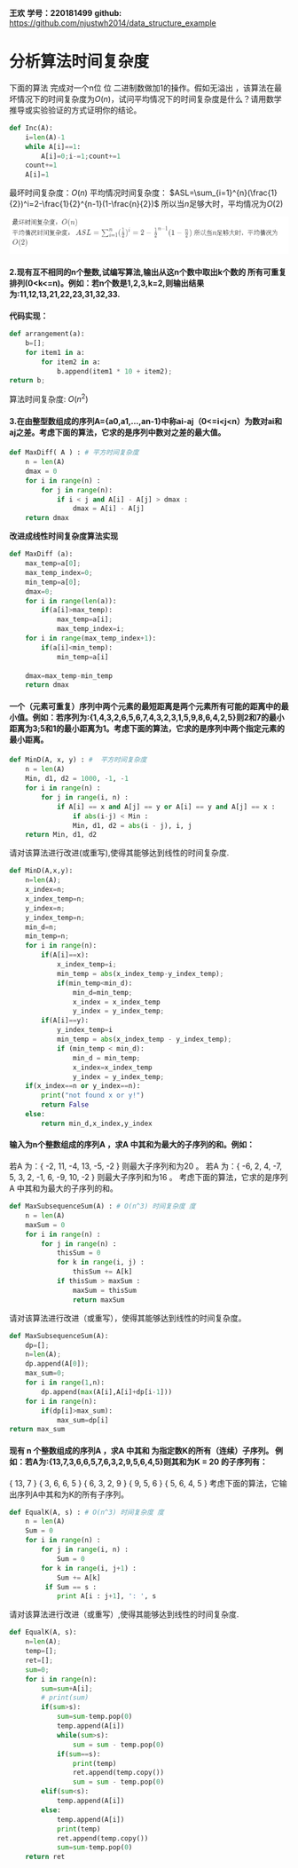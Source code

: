 **王欢** **学号：220181499**
**github:** https://github.com/njustwh2014/data_structure_example

# 分析算法时间复杂度
下面的算法 完成对一个n位 位 二进制数做加1的操作。假如无溢出 ，该算法在最坏情况下的时间复杂度为$O(n)$，试问平均情况下的时间复杂度是什么？请用数学推导或实验验证的方式证明你的结论。
```python
def Inc(A):
    i=len(A)-1
    while A[i]==1:
        A[i]=0;i-=1;count+=1
    count+=1
    A[i]=1
```
最坏时间复杂度：$O(n)$
平均情况时间复杂度： $ASL=\sum_{i=1}^{n}(\frac{1}{2})^i=2-\frac{1}{2}^{n-1}(1-\frac{n}{2})$ 所以当$n$足够大时，平均情况为$O(2)$

![time_analysis](figure/time_analysis.png)

#### 2.现有互不相同的n个整数,试编写算法,输出从这n个数中取出k个数的 所有可重复排列(0<k<=n)。例如：若n个数是1,2,3,k=2,则输出结果为:11,12,13,21,22,23,31,32,33.

**代码实现：**
```python
def arrangement(a):
    b=[];
    for item1 in a:
        for item2 in a:
            b.append(item1 * 10 + item2);
return b;
```
算法时间复杂度: $O(n^2)$

#### 3.在由整型数组成的序列A={a0,a1,…,an-1}中称ai-aj（0<=i<j<n）为数对ai和aj之差。考虑下面的算法，它求的是序列中数对之差的最大值。

```python
def MaxDiff( A ) : # 平方时间复杂度
    n = len(A)
    dmax = 0
    for i in range(n) :
        for j in range(n):
            if i < j and A[i] - A[j] > dmax :
                dmax = A[i] - A[j]
    return dmax
```
**改进成线性时间复杂度算法实现**
```python
def MaxDiff (a):
    max_temp=a[0];
    max_temp_index=0;
    min_temp=a[0];
    dmax=0;
    for i in range(len(a)):
        if(a[i]>max_temp):
            max_temp=a[i];
            max_temp_index=i;
    for i in range(max_temp_index+1):
        if(a[i]<min_temp):
            min_temp=a[i]

    dmax=max_temp-min_temp
    return dmax
```

####  一个（元素可重复）序列中两个元素的最短距离是两个元素所有可能的距离中的最小值。例如：若序列为:{1,4,3,2,6,5,6,7,4,3,2,3,1,5,9,8,6,4,2,5}则2和7的最小距离为3;5和1的最小距离为1。考虑下面的算法，它求的是序列中两个指定元素的最小距离。

```python
def MinD(A, x, y) : #  平方时间复杂度
    n = len(A)
    Min, d1, d2 = 1000, -1, -1
    for i in range(n) :
        for j in range(i, n) :
            if A[i] == x and A[j] == y or A[i] == y and A[j] == x :
                if abs(i-j) < Min :
                Min, d1, d2 = abs(i - j), i, j
    return Min, d1, d2
```

请对该算法进行改进(或重写),使得其能够达到线性的时间复杂度.

```python
def MinD(A,x,y):
    n=len(A);
    x_index=n;
    x_index_temp=n;
    y_index=n;
    y_index_temp=n;
    min_d=n;
    min_temp=n;
    for i in range(n):
        if(A[i]==x):
            x_index_temp=i;
            min_temp = abs(x_index_temp-y_index_temp);
            if(min_temp<min_d):
                min_d=min_temp;
                x_index = x_index_temp
                y_index = y_index_temp;
        if(A[i]==y):
            y_index_temp=i
            min_temp = abs(x_index_temp - y_index_temp);
            if (min_temp < min_d):
                min_d = min_temp;
                x_index=x_index_temp
                y_index = y_index_temp;
    if(x_index==n or y_index==n):
        print("not found x or y!")
        return False
    else:
        return min_d,x_index,y_index
```

####  输入为n个整数组成的序列A ，求A 中其和为最大的子序列的和。例如：
若A 为：{ -2, 11, -4, 13, -5, -2 }
则最大子序列和为20 。
若A 为：{ -6, 2, 4, -7, 5, 3, 2, -1, 6, -9, 10, -2 }
则最大子序列和为16 。
考虑下面的算法，它求的是序列A 中其和为最大的子序列的和。

```python
def MaxSubsequenceSum(A) : # O(n^3) 时间复杂度 度
    n = len(A)
    maxSum = 0
    for i in range(n) :
        for j in range(n) :
            thisSum = 0
            for k in range(i, j) :
                thisSum += A[k]
            if thisSum > maxSum :
                maxSum = thisSum
                return maxSum
```

请对该算法进行改进（或重写），使得其能够达到线性的时间复杂度。

```python
def MaxSubsequenceSum(A):
    dp=[];
    n=len(A);
    dp.append(A[0]);
    max_sum=0;
    for i in range(1,n):
        dp.append(max(A[i],A[i]+dp[i-1]))
    for i in range(n):
        if(dp[i]>max_sum):
            max_sum=dp[i]
return max_sum
```

####  现有 n  个整数组成的序列A ，求A 中其和 为指定数K的所有（连续）子序列。 例如：若A为:{13,7,3,6,6,5,7,6,3,2,9,5,6,4,5}则其和为K = 20  的子序列有：
{ 13, 7 }
{ 3, 6, 6, 5 }
{ 6, 3, 2, 9 }
{ 9, 5, 6 }
{ 5, 6, 4, 5 }
考虑下面的算法，它输出序列A中其和为K的所有子序列。

```python
def EqualK(A, s) : # O(n^3) 时间复杂度 度
    n = len(A)
    Sum = 0
    for i in range(n) :
        for j in range(i, n) :
            Sum = 0
        for k in range(i, j+1) :
            Sum += A[k]
         if Sum == s :
            print A[i : j+1], ': ', s
```

请对该算法进行改进（或重写）,使得其能够达到线性的时间复杂度.

```python
def EqualK(A, s):
    n=len(A);
    temp=[];
    ret=[];
    sum=0;
    for i in range(n):
        sum=sum+A[i];
        # print(sum)
        if(sum>s):
            sum=sum-temp.pop(0)
            temp.append(A[i])
            while(sum>s):
                sum = sum - temp.pop(0)
            if(sum==s):
                print(temp)
                ret.append(temp.copy())
                sum = sum - temp.pop(0)
        elif(sum<s):
            temp.append(A[i])
        else:
            temp.append(A[i])
            print(temp)
            ret.append(temp.copy())
            sum=sum-temp.pop(0)
    return ret
```